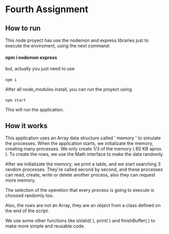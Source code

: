 # Fourth Assignment

## How to run

This node proyect has use the nodemon and express libraries just to execute the enviroment, using the next command:
#### npm i nodemon express
but, actually you just need to use
####
    npm i

After all node_modules install, you can run the proyect using
####
    npm start
This will run the application.

## How it works

This application uses an Array data structure called ' memory ' to simulate the processes. When the application starts, we initializate the memory, creating many processes. We only create 1/3 of the memory ( 80 KB aprox. ). To create the rows, we use the Math interface to make the data randomly.

After we initializate the memory, we print a table, and we start searching 3 random processes. They're called second by second, and these processes can read, create, write or delete another process, also they can request more memory.

The selection of the operetion that every process is going to execute is choosed randomly too.

Also, the rows are not an Array, they are an object from a class defined on the end of the script.

We use some other functions like isValid( ), print( ) and finishBuffer( ) to make more simple and reusable code.